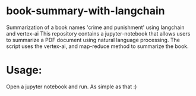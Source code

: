 # book-summary-with-langchain
Summarization of a book names 'crime and punishment' using langchain and vertex-ai
This repository contains a jupyter-notebook that allows users to summarize a PDF document using natural language processing. The script uses the vertex-ai, and map-reduce method to summarize the book.

# Usage:
Open a jupyter notebook and run. As simple as that :)

